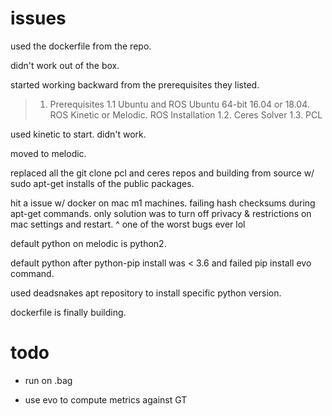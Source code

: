 # issues

used the dockerfile from the repo.

didn't work out of the box.

started working backward from the prerequisites they listed.

> 1. Prerequisites
> 1.1 Ubuntu and ROS
> Ubuntu 64-bit 16.04 or 18.04. ROS Kinetic or Melodic. ROS Installation
> 1.2. Ceres Solver
> 1.3. PCL

used kinetic to start. didn't work.

moved to melodic.

replaced all the git clone pcl and ceres repos and building from source w/ sudo apt-get installs of the public packages.

hit a issue w/ docker on mac m1 machines. failing hash checksums during apt-get commands. only solution was to turn off privacy & restrictions on mac settings and restart.
^ one of the worst bugs ever lol

default python on melodic is python2.

default python after python-pip install was < 3.6 and failed pip install evo command.

used deadsnakes apt repository to install specific python version.

dockerfile is finally building.

# todo

- run on .bag

- use evo to compute metrics against GT